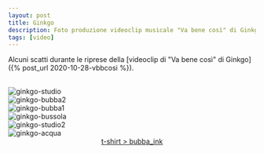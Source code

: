 ```yaml
---
layout: post
title: Ginkgo
description: Foto produzione videoclip musicale "Va bene così" di Ginkgo
tags: [video]
---
```


Alcuni scatti durante le riprese della [videoclip di "Va bene così" di Ginkgo]({% post_url 2020-10-28-vbbcosi %}).

<br>

<img alt="ginkgo-studio" src="https://res.cloudinary.com/lorenzoantei-github-io/image/upload/v1603981691/produzioni/ginkgo-studio_gevhai.jpg" class='img-zoomable'>

<br>

<img alt="ginkgo-bubba2" src="https://res.cloudinary.com/lorenzoantei-github-io/image/upload/v1603982092/produzioni/ginkgo-bubba2_mfzvrr.jpg" class='img-zoomable'>

<br>

<img alt="ginkgo-bubba1" src="https://res.cloudinary.com/lorenzoantei-github-io/image/upload/v1603982092/produzioni/ginkgo-bubba1_xh16a2.jpg" class='img-zoomable'>

<br>

<img alt="ginkgo-bussola" src="https://res.cloudinary.com/lorenzoantei-github-io/image/upload/v1603982092/produzioni/ginkgo-bussola_jyvbz9.jpg" class='img-zoomable'>

<br>

<img alt="ginkgo-studio2" src="https://res.cloudinary.com/lorenzoantei-github-io/image/upload/v1603982092/produzioni/ginkgo-studio2_ixamp2.jpg" class='img-zoomable'>

<br>

<img alt="ginkgo-acqua" src="https://res.cloudinary.com/lorenzoantei-github-io/image/upload/v1603982092/produzioni/ginkgo-acqua_vjdtyl.jpg" class='img-zoomable'>

<br>

<div style="text-align: center;">
<a href="https://www.instagram.com/bubba_ink/">t-shirt > bubba_ink</a>
</div>

